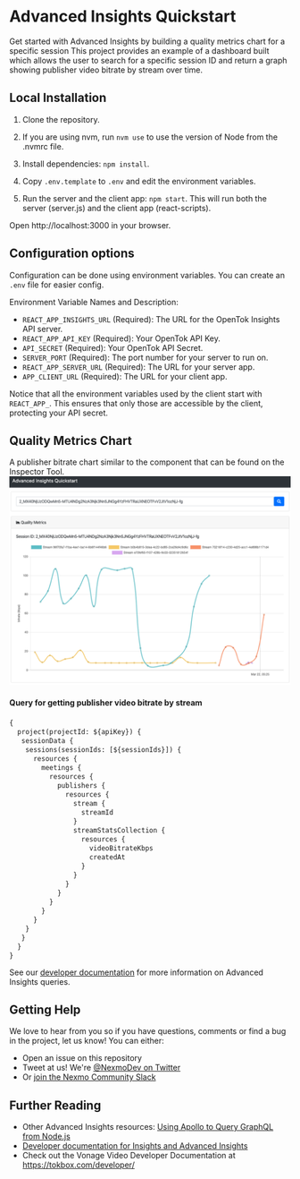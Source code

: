 # Advanced Insights Quickstart
Get started with Advanced Insights by building a quality metrics chart for a specific session
This project provides an example of a dashboard built which allows the user to search for a specific session ID and return a graph showing publisher video bitrate by stream over time. 

## Local Installation

1. Clone the repository.

2. If you are using nvm, run `nvm use` to use the version of Node from the .nvmrc file.

3. Install dependencies: `npm install`.

4. Copy `.env.template` to `.env` and edit the environment variables.

5. Run the server and the client app: `npm start`. This will run both
   the server (server.js) and the client app (react-scripts).

Open http://localhost:3000 in your browser.

## Configuration options

Configuration can be done using environment variables. You can create
an `.env` file for easier config.

Environment Variable Names and Description:

- `REACT_APP_INSIGHTS_URL` (Required): The URL for the OpenTok Insights API server.
- `REACT_APP_API_KEY` (Required): Your OpenTok API Key.
- `API_SECRET` (Required): Your OpenTok API Secret.
- `SERVER_PORT` (Required): The port number for your server to run on.
- `REACT_APP_SERVER_URL` (Required): The URL for your server app.
- `APP_CLIENT_URL` (Required): The URL for your client app.

Notice that all the environment variables used by the client start with `REACT_APP_`.
This ensures that only those are accessible by the client, protecting your API secret.

## Quality Metrics Chart
A publisher bitrate chart similar to the component that can be found on the Inspector Tool.
<img alt="Publisher video bitrate chart" src="screenshots/Publisher_Bitrate_Chart.png" />

#### Query for getting publisher video bitrate by stream
```
{
  project(projectId: ${apiKey}) {
   sessionData {
    sessions(sessionIds: [${sessionIds}]) {
      resources {
        meetings {
          resources {
            publishers {
              resources {
                stream {
                  streamId
                }
                streamStatsCollection {
                  resources {
                    videoBitrateKbps
                    createdAt
                  }
                }
              }
            }
          }
        }
      }  
    }
   }
  }
}
```
See our [developer documentation](https://tokbox.com/developer/guides/insights/#obtaining-session-data-advanced-insights-) for more information on Advanced Insights queries. 

## Getting Help

We love to hear from you so if you have questions, comments or find a bug in the project, let us know! You can either:

- Open an issue on this repository
- Tweet at us! We're [@NexmoDev on Twitter](https://twitter.com/NexmoDev)
- Or [join the Nexmo Community Slack](https://developer.nexmo.com/community/slack)

## Further Reading

- Other Advanced Insights resources: [Using Apollo to Query GraphQL from Node.js](https://www.nexmo.com/blog/2020/03/12/using-apollo-to-query-graphql-from-node-js-dr)
- [Developer documentation for Insights and Advanced Insights](https://tokbox.com/developer/guides/insights)
- Check out the Vonage Video Developer Documentation at <https://tokbox.com/developer/>





